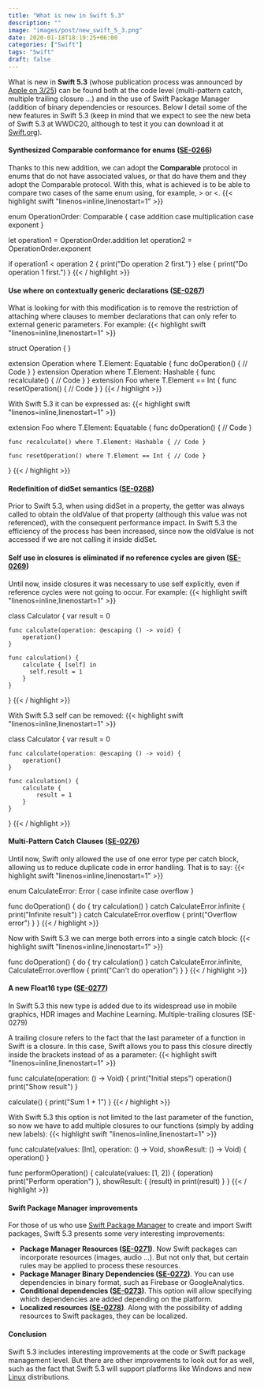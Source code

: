 ```yaml
---
title: "What is new in Swift 5.3"
description: ""
image: "images/post/new_swift_5_3.png"
date: 2020-01-18T18:19:25+06:00
categories: ["Swift"]
tags: "Swift"
draft: false
---
```

What is new in **Swift 5.3** (whose publication process was announced by [Apple on 3/25](https://swift.org/blog/5-3-release-process/)) can be found both at the code level (multi-pattern catch, multiple trailing closure …) and in the use of Swift Package Manager (addition of binary dependencies or resources. Below I detail some of the new features in Swift 5.3 (keep in mind that we expect to see the new beta of Swift 5.3 at WWDC20, although to test it you can download it at [Swift.org](https://swift.org/download/#snapshots)).
#### Synthesized Comparable conformance for enums ([SE-0266](https://github.com/apple/swift-evolution/blob/master/proposals/0266-synthesized-comparable-for-enumerations.md))

Thanks to this new addition, we can adopt the **Comparable** protocol in enums that do not have associated values, or that do have them and they adopt the Comparable protocol. With this, what is achieved is to be able to compare two cases of the same enum using, for example, > or <.
{{< highlight swift  "linenos=inline,linenostart=1" >}}

enum OperationOrder: Comparable {
    case addition
    case multiplication
    case exponent
}

let operation1 = OperationOrder.addition
let operation2 = OperationOrder.exponent

if operation1 < operation 2 {
    print("Do operation 2 first.")
} else {
    print("Do operation 1 first.")
}
{{< / highlight >}}

#### Use where on contextually generic declarations ([SE-0267](https://github.com/apple/swift-evolution/blob/master/proposals/0267-where-on-contextually-generic.md))

What is looking for with this modification is to remove the restriction of attaching where clauses to member declarations that can only refer to external generic parameters. For example:
{{< highlight swift  "linenos=inline,linenostart=1" >}}

struct Operation<T> { }  

extension Operation where T.Element: Equatable {
    func doOperation() { // Code }
}
extension Operation where T.Element: Hashable {
    func recalculate() { // Code }
}
extension Foo where T.Element == Int {
    func resetOperation() { // Code }
}
{{< / highlight >}}


With Swift 5.3 it can be expressed as:
{{< highlight swift  "linenos=inline,linenostart=1" >}}

extension Foo where T.Element: Equatable {
    func doOperation() { // Code }

    func recalculate() where T.Element: Hashable { // Code }

    func resetOperation() where T.Element == Int { // Code }
}
{{< / highlight >}}

#### Redefinition of didSet semantics ([SE-0268](https://github.com/apple/swift-evolution/blob/master/proposals/0268-didset-semantics.md))

Prior to Swift 5.3, when using didSet in a property, the getter was always called to obtain the oldValue of that property (although this value was not referenced), with the consequent performance impact. In Swift 5.3 the efficiency of the process has been increased, since now the oldValue is not accessed if we are not calling it inside didSet.
#### Self use in closures is eliminated if no reference cycles are given ([SE-0269](https://github.com/apple/swift-evolution/blob/master/proposals/0269-implicit-self-explicit-capture.md))

Until now, inside closures it was necessary to use self explicitly, even if reference cycles were not going to occur. For example:
{{< highlight swift  "linenos=inline,linenostart=1" >}}

class Calculator {
    var result = 0

    func calculate(operation: @escaping () -> void) {
        operation()
    }

    func calculation() {
        calculate { [self] in 
          self.result = 1
        }
    }
}
{{< / highlight >}}


With Swift 5.3 self can be removed:
{{< highlight swift  "linenos=inline,linenostart=1" >}}

class Calculator {
    var result = 0

    func calculate(operation: @escaping () -> void) {
        operation()
    }

    func calculation() {
        calculate {
            result = 1
        }
    }
}
{{< / highlight >}}

#### Multi-Pattern Catch Clauses ([SE-0276](https://github.com/apple/swift-evolution/blob/master/proposals/0276-multi-pattern-catch-clauses.md))

Until now, Swift only allowed the use of one error type per catch block, allowing us to reduce duplicate code in error handling. That is to say:
{{< highlight swift  "linenos=inline,linenostart=1" >}}

enum CalculateError: Error {
    case infinite
    case overflow
}

func doOperation() {
    do {
        try calculation()
    } catch CalculateError.infinite {
        print("Infinite result")
    } catch CalculateError.overflow {
        print("Overflow error")
    }
}
{{< / highlight >}}


Now with Swift 5.3 we can merge both errors into a single catch block:
{{< highlight swift  "linenos=inline,linenostart=1" >}}

func doOperation() {
    do {
        try calculation()
    } catch CalculateError.infinite, CalculateError.overflow {
        print("Can't do operation")
    }
}
{{< / highlight >}}

#### A new Float16 type ([SE-0277](https://github.com/apple/swift-evolution/blob/master/proposals/0277-float16.md))

In Swift 5.3 this new type is added due to its widespread use in mobile graphics, HDR images and Machine Learning.
Multiple-trailing closures (SE-0279)

A trailing closure refers to the fact that the last parameter of a function in Swift is a closure. In this case, Swift allows you to pass this closure directly inside the brackets instead of as a parameter:
{{< highlight swift  "linenos=inline,linenostart=1" >}}

func calculate(operation: () -> Void) {
    print("Initial steps")
    operation()
    print("Show result")
}

calculate() {
    print("Sum 1 + 1")
}
{{< / highlight >}}


With Swift 5.3 this option is not limited to the last parameter of the function, so now we have to add multiple closures to our functions (simply by adding new labels):
{{< highlight swift  "linenos=inline,linenostart=1" >}}

func calculate(values: [Int], operation: () -> Void, showResult: () -> Void) {
    operation()
}

func performOperation() {
    calculate(values: [1, 2]) { (operation)
        print("Perform operation")
    }, showResult: { (result) in
        print(result)
    }
}
{{< / highlight >}}

#### Swift Package Manager improvements

For those of us who use [Swift Package Manager](https://www.raulferrergarcia.com/en/how-to-use-swift-package-manager/) to create and import Swift packages, Swift 5.3 presents some very interesting improvements:

* **Package Manager Resources ([SE-0271](https://github.com/apple/swift-evolution/blob/master/proposals/0271-package-manager-resources.md))**. Now Swift packages can incorporate resources (images, audio …). But not only that, but certain rules may be applied to process these resources.
* **Package Manager Binary Dependencies ([SE-0272](https://github.com/apple/swift-evolution/blob/master/proposals/0272-swiftpm-binary-dependencies.md))**. You can use dependencies in binary format, such as Firebase or GoogleAnalytics.
* **Conditional dependencies ([SE-0273](https://github.com/apple/swift-evolution/blob/master/proposals/0273-swiftpm-conditional-target-dependencies.md))**. This option will allow specifying which dependencies are added depending on the platform.
* **Localized resources ([SE-0278](https://github.com/apple/swift-evolution/blob/master/proposals/0278-package-manager-localized-resources.md))**. Along with the possibility of adding resources to Swift packages, they can be localized.

#### Conclusion

Swift 5.3 includes interesting improvements at the code or Swift package management level. But there are other improvements to look out for as well, such as the fact that Swift 5.3 will support platforms like Windows and new [Linux](https://swift.org/blog/additional-linux-distros/) distributions.